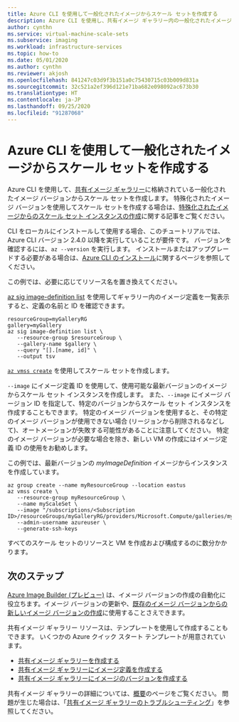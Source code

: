 ```yaml
---
title: Azure CLI を使用して一般化されたイメージからスケール セットを作成する
description: Azure CLI を使用し、共有イメージ ギャラリー内の一般化されたイメージを使用してスケール セットを作成します。
author: cynthn
ms.service: virtual-machine-scale-sets
ms.subservice: imaging
ms.workload: infrastructure-services
ms.topic: how-to
ms.date: 05/01/2020
ms.author: cynthn
ms.reviewer: akjosh
ms.openlocfilehash: 841247c03d9f3b151a0c75430715c03b009d831a
ms.sourcegitcommit: 32c521a2ef396d121e71ba682e098092ac673b30
ms.translationtype: HT
ms.contentlocale: ja-JP
ms.lasthandoff: 09/25/2020
ms.locfileid: "91287068"
---
```

# <a name="create-a-scale-set-from-a-generalized-image-with-azure-cli"></a>Azure CLI を使用して一般化されたイメージからスケール セットを作成する

Azure CLI を使用して、[共有イメージ ギャラリー](shared-image-galleries.md)に格納されている一般化されたイメージ バージョンからスケール セットを作成します。 特殊化されたイメージ バージョンを使用してスケール セットを作成する場合は、[特殊化されたイメージからのスケール セット インスタンスの作成](instance-specialized-image-version-cli.md)に関する記事をご覧ください。

CLI をローカルにインストールして使用する場合、このチュートリアルでは、Azure CLI バージョン 2.4.0 以降を実行していることが要件です。 バージョンを確認するには、`az --version` を実行します。 インストールまたはアップグレードする必要がある場合は、[Azure CLI のインストール]( /cli/azure/install-azure-cli)に関するページを参照してください。

この例では、必要に応じてリソース名を置き換えてください。 

[az sig image-definition list](/cli/azure/sig/image-definition#az-sig-image-definition-list) を使用してギャラリー内のイメージ定義を一覧表示すると、定義の名前と ID を確認できます。

```azurecli-interactive 
resourceGroup=myGalleryRG
gallery=myGallery
az sig image-definition list \
   --resource-group $resourceGroup \
   --gallery-name $gallery \
   --query "[].[name, id]" \
   --output tsv
```

[`az vmss create`](/cli/azure/vmss#az-vmss-create) を使用してスケール セットを作成します。 

`--image` にイメージ定義 ID を使用して、使用可能な最新バージョンのイメージからスケール セット インスタンスを作成します。 また、`--image` にイメージ バージョン ID を指定して、特定のバージョンからスケール セット インスタンスを作成することもできます。 特定のイメージ バージョンを使用すると、その特定のイメージ バージョンが使用できない場合 (リージョンから削除されるなどして)、オートメーションが失敗する可能性があることに注意してください。 特定のイメージ バージョンが必要な場合を除き、新しい VM の作成にはイメージ定義 ID の使用をお勧めします。

この例では、最新バージョンの *myImageDefinition* イメージからインスタンスを作成しています。

```azurecli
az group create --name myResourceGroup --location eastus
az vmss create \
   --resource-group myResourceGroup \
   --name myScaleSet \
   --image "/subscriptions/<Subscription ID>/resourceGroups/myGalleryRG/providers/Microsoft.Compute/galleries/myGallery/images/myImageDefinition" 
   --admin-username azureuser \
   --generate-ssh-keys
```

すべてのスケール セットのリソースと VM を作成および構成するのに数分かかります。

## <a name="next-steps"></a>次のステップ
[Azure Image Builder (プレビュー)](../virtual-machines/linux/image-builder-overview.md) は、イメージ バージョンの作成の自動化に役立ちます。イメージ バージョンの更新や、[既存のイメージ バージョンからの新しいイメージ バージョンの作成](../virtual-machines/linux/image-builder-gallery-update-image-version.md)に使用することさえできます。 

共有イメージ ギャラリー リソースは、テンプレートを使用して作成することもできます。 いくつかの Azure クイック スタート テンプレートが用意されています。 

- [共有イメージ ギャラリーを作成する](https://azure.microsoft.com/resources/templates/101-sig-create/)
- [共有イメージ ギャラリーにイメージ定義を作成する](https://azure.microsoft.com/resources/templates/101-sig-image-definition-create/)
- [共有イメージ ギャラリーにイメージのバージョンを作成する](https://azure.microsoft.com/resources/templates/101-sig-image-version-create/)

共有イメージ ギャラリーの詳細については、[概要](shared-image-galleries.md)のページをご覧ください。 問題が生じた場合は、「[共有イメージ ギャラリーのトラブルシューティング](../virtual-machines/troubleshooting-shared-images.md)」を参照してください。